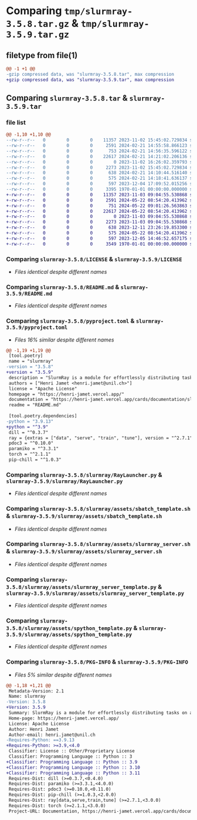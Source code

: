# Comparing `tmp/slurmray-3.5.8.tar.gz` & `tmp/slurmray-3.5.9.tar.gz`

## filetype from file(1)

```diff
@@ -1 +1 @@
-gzip compressed data, was "slurmray-3.5.8.tar", max compression
+gzip compressed data, was "slurmray-3.5.9.tar", max compression
```

## Comparing `slurmray-3.5.8.tar` & `slurmray-3.5.9.tar`

### file list

```diff
@@ -1,10 +1,10 @@
--rw-r--r--   0        0        0    11357 2023-11-02 15:45:02.729834 slurmray-3.5.8/LICENSE
--rw-r--r--   0        0        0     2591 2024-02-21 14:55:58.866123 slurmray-3.5.8/README.md
--rw-r--r--   0        0        0      753 2024-02-21 14:56:35.596122 slurmray-3.5.8/pyproject.toml
--rw-r--r--   0        0        0    22617 2024-02-21 14:21:02.206136 slurmray-3.5.8/slurmray/RayLauncher.py
--rw-r--r--   0        0        0        0 2023-11-02 16:26:02.359793 slurmray-3.5.8/slurmray/__init__.py
--rw-r--r--   0        0        0     2273 2023-11-02 15:45:02.729834 slurmray-3.5.8/slurmray/assets/sbatch_template.sh
--rw-r--r--   0        0        0      638 2024-02-21 14:10:44.516140 slurmray-3.5.8/slurmray/assets/slurmray_server.sh
--rw-r--r--   0        0        0      575 2024-02-21 14:18:41.636137 slurmray-3.5.8/slurmray/assets/slurmray_server_template.py
--rw-r--r--   0        0        0      597 2023-12-04 17:09:52.015256 slurmray-3.5.8/slurmray/assets/spython_template.py
--rw-r--r--   0        0        0     3395 1970-01-01 00:00:00.000000 slurmray-3.5.8/PKG-INFO
+-rw-r--r--   0        0        0    11357 2023-11-03 09:04:55.530868 slurmray-3.5.9/LICENSE
+-rw-r--r--   0        0        0     2591 2024-05-22 08:54:20.413962 slurmray-3.5.9/README.md
+-rw-r--r--   0        0        0      751 2024-05-22 09:01:26.563863 slurmray-3.5.9/pyproject.toml
+-rw-r--r--   0        0        0    22617 2024-05-22 08:54:20.413962 slurmray-3.5.9/slurmray/RayLauncher.py
+-rw-r--r--   0        0        0        0 2023-11-03 09:04:55.530868 slurmray-3.5.9/slurmray/__init__.py
+-rw-r--r--   0        0        0     2273 2023-11-03 09:04:55.530868 slurmray-3.5.9/slurmray/assets/sbatch_template.sh
+-rw-r--r--   0        0        0      638 2023-12-11 23:26:19.853300 slurmray-3.5.9/slurmray/assets/slurmray_server.sh
+-rw-r--r--   0        0        0      575 2024-05-22 08:54:20.413962 slurmray-3.5.9/slurmray/assets/slurmray_server_template.py
+-rw-r--r--   0        0        0      597 2023-12-05 14:46:52.657175 slurmray-3.5.9/slurmray/assets/spython_template.py
+-rw-r--r--   0        0        0     3549 1970-01-01 00:00:00.000000 slurmray-3.5.9/PKG-INFO
```

### Comparing `slurmray-3.5.8/LICENSE` & `slurmray-3.5.9/LICENSE`

 * *Files identical despite different names*

### Comparing `slurmray-3.5.8/README.md` & `slurmray-3.5.9/README.md`

 * *Files identical despite different names*

### Comparing `slurmray-3.5.8/pyproject.toml` & `slurmray-3.5.9/pyproject.toml`

 * *Files 16% similar despite different names*

```diff
@@ -1,19 +1,19 @@
 [tool.poetry]
 name = "slurmray"
-version = "3.5.8"
+version = "3.5.9"
 description = "SlurmRay is a module for effortlessly distributing tasks on a Slurm cluster using the Ray library. "
 authors = ["Henri Jamet <henri.jamet@unil.ch>"]
 license = "Apache License"
 homepage = "https://henri-jamet.vercel.app/"
 documentation = "https://henri-jamet.vercel.app/cards/documentation/slurm-ray/slurm-ray/"
 readme = "README.md"
 
 [tool.poetry.dependencies]
-python = "3.9.13"
+python = "^3.9"
 dill = "^0.3.7"
 ray = {extras = ["data", "serve", "train", "tune"], version = "^2.7.1"}
 pdoc3 = "^0.10.0"
 paramiko = "^3.3.1"
 torch = "^2.1.1"
 pip-chill = "^1.0.3"
```

### Comparing `slurmray-3.5.8/slurmray/RayLauncher.py` & `slurmray-3.5.9/slurmray/RayLauncher.py`

 * *Files identical despite different names*

### Comparing `slurmray-3.5.8/slurmray/assets/sbatch_template.sh` & `slurmray-3.5.9/slurmray/assets/sbatch_template.sh`

 * *Files identical despite different names*

### Comparing `slurmray-3.5.8/slurmray/assets/slurmray_server.sh` & `slurmray-3.5.9/slurmray/assets/slurmray_server.sh`

 * *Files identical despite different names*

### Comparing `slurmray-3.5.8/slurmray/assets/slurmray_server_template.py` & `slurmray-3.5.9/slurmray/assets/slurmray_server_template.py`

 * *Files identical despite different names*

### Comparing `slurmray-3.5.8/slurmray/assets/spython_template.py` & `slurmray-3.5.9/slurmray/assets/spython_template.py`

 * *Files identical despite different names*

### Comparing `slurmray-3.5.8/PKG-INFO` & `slurmray-3.5.9/PKG-INFO`

 * *Files 5% similar despite different names*

```diff
@@ -1,18 +1,21 @@
 Metadata-Version: 2.1
 Name: slurmray
-Version: 3.5.8
+Version: 3.5.9
 Summary: SlurmRay is a module for effortlessly distributing tasks on a Slurm cluster using the Ray library. 
 Home-page: https://henri-jamet.vercel.app/
 License: Apache License
 Author: Henri Jamet
 Author-email: henri.jamet@unil.ch
-Requires-Python: ==3.9.13
+Requires-Python: >=3.9,<4.0
 Classifier: License :: Other/Proprietary License
 Classifier: Programming Language :: Python :: 3
+Classifier: Programming Language :: Python :: 3.9
+Classifier: Programming Language :: Python :: 3.10
+Classifier: Programming Language :: Python :: 3.11
 Requires-Dist: dill (>=0.3.7,<0.4.0)
 Requires-Dist: paramiko (>=3.3.1,<4.0.0)
 Requires-Dist: pdoc3 (>=0.10.0,<0.11.0)
 Requires-Dist: pip-chill (>=1.0.3,<2.0.0)
 Requires-Dist: ray[data,serve,train,tune] (>=2.7.1,<3.0.0)
 Requires-Dist: torch (>=2.1.1,<3.0.0)
 Project-URL: Documentation, https://henri-jamet.vercel.app/cards/documentation/slurm-ray/slurm-ray/
```

